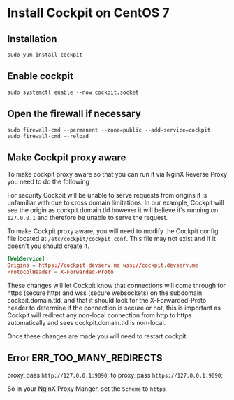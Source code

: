 # Install Cockpit on CentOS 7

## Installation

```shell
sudo yum install cockpit
```

## Enable cockpit

```shell
sudo systemctl enable --now cockpit.socket
```

## Open the firewall if necessary

```shell
sudo firewall-cmd --permanent --zone=public --add-service=cockpit
sudo firewall-cmd --reload
```

## Make Cockpit proxy aware

To make cockpit proxy aware so that you can run it via NginX Reverse Proxy you need to do the following

For security Cockpit will be unable to serve requests from origins it is unfamiliar with due to cross domain limitations. In our example, Cockpit will see the origin as cockpit.domain.tld however it will believe it's running on `127.0.0.1` and therefore be unable to serve the request.

To make Cockpit proxy aware, you will need to modify the Cockpit config file located at `/etc/cockpit/cockpit.conf`. This file may not exist and if it doesn't you should create it.

```conf
[WebService]
Origins = https://cockpit.devserv.me wss://cockpit.devserv.me
ProtocolHeader = X-Forwarded-Proto
```

These changes will let Cockpit know that connections will come through for https (secure http) and wss (secure websockets) on the subdomain cockpit.domain.tld, and that it should look for the X-Forwarded-Proto header to determine if the connection is secure or not, this is important as Cockpit will redirect any non-local connection from http to https automatically and sees cockpit.domain.tld is non-local.

Once these changes are made you will need to restart cockpit.

## Error ERR_TOO_MANY_REDIRECTS

proxy_pass `http://127.0.0.1:9090`; to proxy_pass `https://127.0.0.1:9090`;

So in your NginX Proxy Manger, set the `Scheme` to `https`
